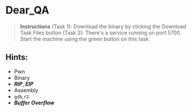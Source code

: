 # Dear_QA

> ************************Instructions************************
(Task 1): Download the binary by clicking the Download Task Files button
(Task 2): There's a service running on port 5700. Start the machine using the green button on this task.
> 

## Hints:
- Pwn
- Binary
- ***RIP***, ***EIP***
- Assembly
- `gdb`,`r2`
- ***Buffer Overflow***